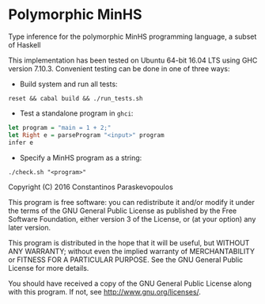 # Polymorphic MinHS
Type inference for the polymorphic MinHS programming language, a subset of Haskell

This implementation has been tested on Ubuntu 64-bit 16.04 LTS using GHC version 7.10.3. Convenient testing can be done in one of three ways:

* Build system and run all tests:

```
reset && cabal build && ./run_tests.sh
```

* Test a standalone program in `ghci`:

```haskell
let program = "main = 1 + 2;"
let Right e = parseProgram "<input>" program
infer e
```

* Specify a MinHS program as a string:

```
./check.sh "<program>"
```

Copyright (C) 2016 Constantinos Paraskevopoulos

This program is free software: you can redistribute it and/or modify
it under the terms of the GNU General Public License as published by
the Free Software Foundation, either version 3 of the License, or
(at your option) any later version.

This program is distributed in the hope that it will be useful,
but WITHOUT ANY WARRANTY; without even the implied warranty of
MERCHANTABILITY or FITNESS FOR A PARTICULAR PURPOSE.  See the
GNU General Public License for more details.

You should have received a copy of the GNU General Public License
along with this program.  If not, see <http://www.gnu.org/licenses/>.
